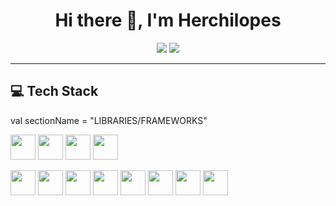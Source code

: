 <h1 align="center">Hi there 👋, I'm Herchilopes</h1>

<p align="center">
  <img src="https://img.shields.io/badge/Developer%20Program%20Member-blue?style=for-the-badge&logo=github" />
  <img src="https://img.shields.io/badge/PRO-purple?style=for-the-badge&logo=github" />
</p>

---

## 💻 Tech Stack

val sectionName = "LIBRARIES/FRAMEWORKS"

<p align="left">
  <img src="https://cdn.jsdelivr.net/gh/devicons/devicon/icons/intellij/intellij-original.svg" width="40" height="40" />
  <img src="https://cdn.jsdelivr.net/gh/devicons/devicon/icons/vscode/vscode-original.svg" width="40" height="40" />
  <img src="https://cdn.jsdelivr.net/gh/devicons/devicon/icons/cloudflare/cloudflare-original.svg" width="40" height="40" />
  <img src="https://cdn.jsdelivr.net/gh/devicons/devicon/icons/github/github-original.svg" width="40" height="40" />
</p>
<p align="left"> <img src="https://cdn.jsdelivr.net/gh/devicons/devicon/icons/spring/spring-original.svg" width="40" height="40" /> <img src="https://cdn.jsdelivr.net/gh/devicons/devicon/icons/react/react-original.svg" width="40" height="40" /> <img src="https://cdn.jsdelivr.net/gh/devicons/devicon/icons/redux/redux-original.svg" width="40" height="40" /> <img src="https://cdn.jsdelivr.net/gh/devicons/devicon/icons/mongodb/mongodb-original.svg" width="40" height="40" /> <img src="https://cdn.jsdelivr.net/gh/devicons/devicon/icons/mysql/mysql-original.svg" width="40" height="40" /> <img src="https://cdn.jsdelivr.net/gh/devicons/devicon/icons/sqlite/sqlite-original.svg" width="40" height="40" /> <img src="https://cdn.jsdelivr.net/gh/devicons/devicon/icons/docker/docker-original.svg" width="40" height="40" /> <img src="https://cdn.jsdelivr.net/gh/devicons/devicon/icons/sass/sass-original.svg" width="40" height="40" /> </p>
